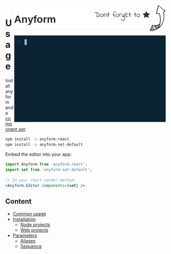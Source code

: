 <div>
    <a href="https://github.com/fru/anyform">
        <img src="/packages/config/readme_resources/header.png" align="right" height="95px"/>
    </a>
    <a href="goto_demo_readme">
        <img src="/packages/config/readme_resources/demo2.gif" align="right" width="476px"/>
    </a>
</div>

# Usage

Install anyform and a [component set](https://www.google.com):

```bash
npm install -s anyform-react
npm install -s anyform-set-default
```

Embed the editor into your app:

```jsx
import Anyform from 'anyform-react';
import set from 'anyform-set-default';

// In your react render method:
<Anyform.Editor components={set} />

```

## Content

* [Common usage](#common-usage)
* [Installation](#installation)
    * [Node projects](#node-projects)
    * [Web projects](#web-projects)
* [Parameters](#parameters)
    * [Aliases](#aliases)
    * [Sequence](#sequence)